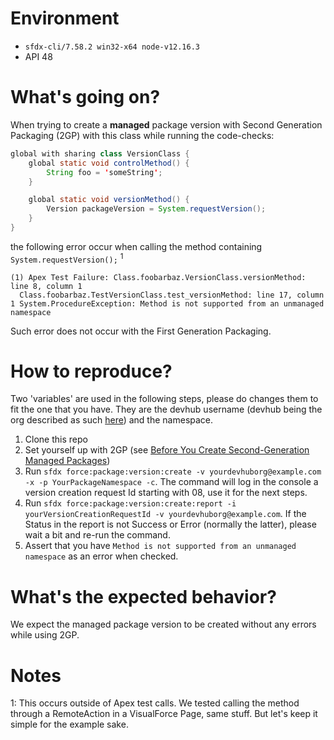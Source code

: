 # Environment

- `sfdx-cli/7.58.2 win32-x64 node-v12.16.3`
- API 48

# What's going on?

When trying to create a **managed** package version with Second Generation Packaging (2GP) with this class while running the code-checks:
```java
global with sharing class VersionClass {
    global static void controlMethod() {
        String foo = 'someString';
    }

    global static void versionMethod() {
        Version packageVersion = System.requestVersion();
    }
}
```

the following error occur when calling the method containing `System.requestVersion();` <sup>1</sup>
```
(1) Apex Test Failure: Class.foobarbaz.VersionClass.versionMethod: line 8, column 1
  Class.foobarbaz.TestVersionClass.test_versionMethod: line 17, column 1 System.ProcedureException: Method is not supported from an unmanaged namespace
```
Such error does not occur with the First Generation Packaging.

# How to reproduce?
Two 'variables' are used in the following steps, please do changes them to fit the one that you have. They are the devhub username (devhub being the org described as such [here](https://developer.salesforce.com/docs/atlas.en-us.sfdx_dev.meta/sfdx_dev/sfdx_dev_dev2gp_before_know_orgs.htm)) and the namespace.
1. Clone this repo
2. Set yourself up with 2GP (see [Before You Create Second-Generation Managed Packages](https://developer.salesforce.com/docs/atlas.en-us.sfdx_dev.meta/sfdx_dev/sfdx_dev_dev2gp_before.htm)) 
3. Run `sfdx force:package:version:create -v yourdevhuborg@example.com -x -p YourPackageNamespace -c`.
The command will log in the console a version creation request Id starting with 08, use it for the next steps.
4. Run `sfdx force:package:version:create:report -i yourVersionCreationRequestId -v yourdevhuborg@example.com`. If the Status in the report is not Success or Error (normally the latter), please wait a bit and re-run the command.
5. Assert that you have `Method is not supported from an unmanaged namespace` as an error when checked.

# What's the expected behavior?

We expect the managed package version to be created without any errors while using 2GP.

# Notes
1: This occurs outside of Apex test calls. We tested calling the method through a RemoteAction in a VisualForce Page, same stuff. But let's keep it simple for the example sake.